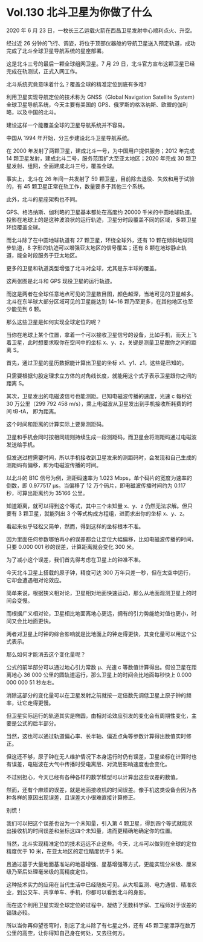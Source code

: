 
# Vol.130 北斗卫星为你做了什么

2020 年 6 月 23 日，一枚长三乙运载火箭在西昌卫星发射中心顺利点火、升空。

经过近 26 分钟的飞行、调姿，将位于顶部仪器舱的导航卫星送入预定轨道，成功完成了北斗全球卫星导航系统的星座部署。

这是北斗三号的最后一颗全球组网卫星。7 月 29 日，北斗官方宣布这颗卫星已经完成在轨测试，正式入网工作。

北斗系统究竟意味着什么？覆盖全球的精准定位到底有多难?

利用卫星实现导航定位的技术称为 GNSS（Global Navigation Satellite System）全球卫星导航系统，今天主要有美国的 GPS、俄罗斯的格洛纳斯、欧盟的伽利略，以及中国的北斗。

建设这样一个能覆盖全球的卫星导航系统并不容易。

中国从 1994 年开始，分三步建设北斗卫星导航系统。

在 2000 年发射了两颗卫星，建成北斗一号，为中国用户提供服务；2012 年完成 14 颗卫星发射，建成北斗二号，服务范围扩大至亚太地区；2020 年完成 30 颗卫星发射、组网，全面建成北斗三号，覆盖全球。

事实上，北斗在 26 年间一共发射了 59 颗卫星，目前除去退役、失效和用于试验的，有 45 颗卫星正常在轨工作，数量要多于其他三个系统。

此外，北斗的星座架构也不同。

GPS、格洛纳斯、伽利略的卫星基本都处在高度约 20000 千米的中圆地球轨道。投影在地球上的是这种波浪状的运行轨迹，卫星分时段覆盖不同的区域，多颗卫星环绕覆盖全球。

而北斗除了在中圆地球轨道有 27 颗卫星，环绕全球外，还有 10 颗在倾斜地球同步轨道，8 字形的轨迹可以增强亚太地区的信号覆盖；还有 8 颗在地球静止轨道，能全时段服务于亚太地区。

更多的卫星和轨道类型增强了北斗对全球，尤其是东半球的覆盖。

这两张图是北斗和 GPS 现役卫星的运行轨迹。

而这是两者在全球任意地点可见的卫星数目图，颜色越深，当地可见的卫星越多。北斗在东半球大部分区域可见的卫星能达到 14~16 颗乃至更多，在其他地区也至少能见到 6 颗。

那么这些卫星是如何实现全球定位的呢？

当你在地球上某个位置，拿着一个可以接收卫星信号的设备，比如手机，而天上飞着卫星，此时想要求取你在空间中的坐标 x、y、z，关键是测量卫星跟你之间的距离 S。

首先，通过卫星的星历数据能计算出卫星的坐标 x1、y1、z1，这些是已知的。

只需要根据勾股定理求立方体的对角线长度，就能用这个式子表示卫星跟你之间的距离 S。

其次，卫星发出的电磁波信号也能测距。已知电磁波传播的速度，光速 c 每秒近 30 万公里（299 792 458 m/s），乘上电磁波从卫星发出到手机接收所耗费的时间 tB-tA， 即为距离。

这个时间和距离的计算实际上要靠测距码。

卫星和手机会同时按相同规则持续生成一段测距码，而卫星会将测距码通过电磁波发送给手机。

但发送过程需要时间，所以手机接收到卫星发来的测距码时，会发现和自己生成的测距码有偏移，即为电磁波传播的时间。 

以北斗的 B1C 信号为例，测距码速率为 1.023 Mbps，单个码片的宽度为速率的倒数，即 0.977517 μs。当偏移了 12 万个码片，即电磁波传播时间约为 0.117 秒，可算出距离约为 35166 公里。

知道距离，就可以得到这个等式，其中三个未知量 x、y、z 仍然无法求解。但只要有 3 颗卫星，就能列出 3 个等式构成方程组，进而求出你的坐标 x、y、z。

看起来似乎轻松又简单，然而，得到这样的坐标根本不准。

因为里面任何参数哪怕再小的误差都会让定位大幅偏移，比如电磁波传播的时间，只要 0.000 001 秒的误差，计算距离就会变化 300 米。

为了减小这个误差，我们首先得考虑在卫星上的钟准不准。

今天北斗卫星上搭载的原子钟，精度可达 300 万年只差一秒，但在太空中运行，它却会遭遇相对论效应。

简单来说，根据狭义相对论，卫星相对地面快速运动，那么从地面观测卫星上的时间会变慢。

而根据广义相对论，卫星相比地面离地心更远，拥有的引力势能绝对值也更小，时间又会比地面更快。

两者对卫星上时钟的综合影响就是比地面上的钟走得更快，其变化量可以用这个公式表示。

那么如何才能消去这个变化量呢？

公式的前半部分可以通过地心引力常数 μ、光速 c 等数值计算得出。假设卫星在距离地心 36 000 公里的圆轨道运行，那么卫星上的时间会比地面每秒快上 0.000 000 000 51 秒左右。

消除这部分的变化量可以在卫星发射之前就按一定倍数先调低卫星上原子钟的频率，让它走得更慢。

但卫星实际运行的轨道其实是椭圆，由相对论效应引发的变化会有周期性变化，主要是公式的后半部分。

当然，这也可以通过轨道偏心率、长半轴、偏近点角等参数计算得出数值实时修正。

但这还不够，原子钟在无人维护情况下本身运行时仍有误差，卫星坐标在计算时也有误差，电磁波在大气中传播时受电离层、对流层影响速度也会变化。

不过别担心，今天已经有各种各样的数学模型可以计算出这些误差的数值。

然而，还有个麻烦的误差，就是地面接收机的时间误差。像手机这类设备会因为各种各样的原因出现误差，且误差大小很难直接计算修正。

别慌！

我们可以把这个误差也设为一个未知量，引入第 4 颗卫星，得到四个等式就能求出接收机的时间误差和坐标这四个未知量，进而更精确地确定你的位置。

当然，北斗实现精准定位的技术远远不止这些。今天，北斗可以做到在全球的定位精度优于 10 米，在亚太地区的定位精度优于 5 米。

且通过基于大量地面基准站的地基增强、星基增强等方式，更能实现分米级、厘米级乃至后处理毫米级的高精度定位。

这种技术实力的应用在当代生活中已经随处可见。从大坝监测、电力通信、精准农业，到公交车、共享单车、手机，你都可以看到北斗的身影。

而在这个利用卫星实现全球定位的过程中，凝结了无数科学家、工程师对于误差的锱铢必较。

所以当你再仰望苍穹时，别忘了北斗除了有七星之外，还有 45 颗卫星漂浮在数万公里的高空，让你得知自己身在何处，又去往何方。